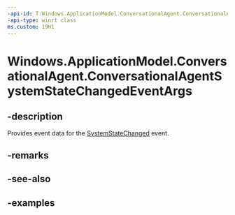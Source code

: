 ```yaml
---
-api-id: T:Windows.ApplicationModel.ConversationalAgent.ConversationalAgentSystemStateChangedEventArgs
-api-type: winrt class
ms.custom: 19H1
---
```


<!-- Class syntax.
public class ConversationalAgentSystemStateChangedEventArgs 
-->

# Windows.ApplicationModel.ConversationalAgent.ConversationalAgentSystemStateChangedEventArgs

## -description

Provides event data for the [SystemStateChanged](conversationalagentsession_systemstatechanged.md) event.

## -remarks

## -see-also

## -examples
